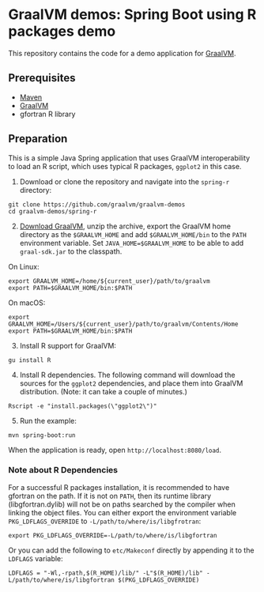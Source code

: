 # GraalVM demos: Spring Boot using R packages demo

This repository contains the code for a demo application for [GraalVM](graalvm.org).

## Prerequisites
* [Maven](https://maven.apache.org/)
* [GraalVM](http://graalvm.org)
* gfortran R library

## Preparation

This is a simple Java Spring application that uses GraalVM interoperability to
load an R script, which uses typical R packages, `ggplot2` in this case.

1. Download or clone the repository and navigate into the `spring-r` directory:
```
git clone https://github.com/graalvm/graalvm-demos
cd graalvm-demos/spring-r
```
2. [Download GraalVM](https://www.graalvm.org/downloads/), unzip the archive, export the GraalVM home directory as the `$GRAALVM_HOME` and add `$GRAALVM_HOME/bin` to the `PATH` environment variable. Set `JAVA_HOME=$GRAALVM_HOME` to be able to add `graal-sdk.jar` to the classpath.

On Linux:
```
export GRAALVM_HOME=/home/${current_user}/path/to/graalvm
export PATH=$GRAALVM_HOME/bin:$PATH
```
On macOS:
```
export GRAALVM_HOME=/Users/${current_user}/path/to/graalvm/Contents/Home
export PATH=$GRAALVM_HOME/bin:$PATH
```
3. Install R support for GraalVM:
```
gu install R
```

4. Install R dependencies. The following command will download the sources for the `ggplot2` dependencies, and place them into GraalVM distribution. (Note: it can take a couple of minutes.)
```
Rscript -e "install.packages(\"ggplot2\")"
```

5. Run the example:
```
mvn spring-boot:run
```
When the application is ready, open `http://localhost:8080/load`.

### Note about R Dependencies

For a successful R packages installation, it is recommended to have gfortran on the path.
If it is not on `PATH`, then its runtime library (libgfortran.dylib) will not be on paths searched by the compiler when linking the object files. You can either export the environment variable `PKG_LDFLAGS_OVERRIDE` to `-L/path/to/where/is/libgfrotran`:
```
export PKG_LDFLAGS_OVERRIDE=-L/path/to/where/is/libgfortran
```
Or you can add the following to `etc/Makeconf` directly by appending it to the `LDFLAGS` variable:
```
LDFLAGS = "-Wl,-rpath,$(R_HOME)/lib/" -L"$(R_HOME)/lib" -L/path/to/where/is/libgfortran $(PKG_LDFLAGS_OVERRIDE)
```

